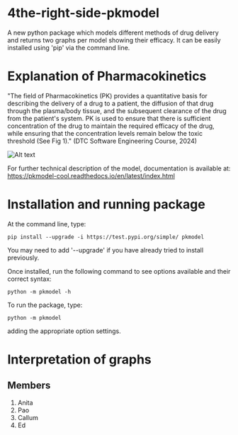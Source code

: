 # 4the-right-side-pkmodel

A new python package which models different methods of drug delivery and returns two graphs per model showing their efficacy.  It can be easily installed using 'pip' via the command line. 

# Explanation of Pharmacokinetics

"The field of Pharmacokinetics (PK) provides a quantitative basis for describing the delivery of a drug to a patient, the diffusion of that drug through the plasma/body tissue, and the subsequent clearance of the drug from the patient's system. PK is used to ensure that there is sufficient concentration of the drug to maintain the required efficacy of the drug, while ensuring that the concentration levels remain below the toxic threshold (See Fig 1)." (DTC Software Engineering Course, 2024)

![Alt text](image.png)

For further technical description of the model, documentation is available at: https://pkmodel-cool.readthedocs.io/en/latest/index.html

# Installation and running package

At the command line, type:

    pip install --upgrade -i https://test.pypi.org/simple/ pkmodel 

You may need to add '--upgrade' if you have already tried to install previously.

Once installed, run the following command to see options available and their correct syntax:

    python -m pkmodel -h


To run the package, type:

    python -m pkmodel 

adding the appropriate option settings.

# Interpretation of graphs




## Members
1. Anita 
2. Pao
3. Callum
4. Ed
